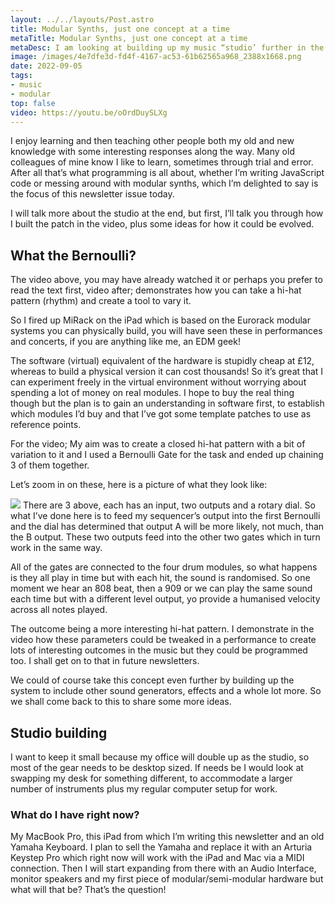 ```yaml
---
layout: ../../layouts/Post.astro
title: Modular Synths, just one concept at a time
metaTitle: Modular Synths, just one concept at a time
metaDesc: I am looking at building up my music “studio’ further in the future but what will it look like? What do I want to get out of it? What do I want to learn and discover?
image: /images/4e7dfe3d-fd4f-4167-ac53-61b62565a968_2388x1668.png
date: 2022-09-05
tags: 
- music
- modular
top: false
video: https://youtu.be/oOrdDuySLXg
---
```


I enjoy learning and then teaching other people both my old and new knowledge with some interesting responses along the way. Many old colleagues of mine know I like to learn, sometimes through trial and error. After all that’s what programming is all about, whether I’m writing JavaScript code or messing around with modular synths, which I’m delighted to say is the focus of this newsletter issue today.

I will talk more about the studio at the end, but first, I’ll talk you through how I built the patch in the video, plus some ideas for how it could be evolved.

## What the Bernoulli?
The video above, you may have already watched it or perhaps you prefer to read the text first, video after; demonstrates how you can take a hi-hat pattern (rhythm) and create a tool to vary it.

So I fired up MiRack on the iPad which is based on the Eurorack modular systems you can physically build, you will have seen these in performances and concerts, if you are anything like me, an EDM geek!

The software (virtual) equivalent of the hardware is stupidly cheap at £12, whereas to build a physical version it can cost thousands! So it’s great that I can experiment freely in the virtual environment without worrying about spending a lot of money on real modules. I hope to buy the real thing though but the plan is to gain an understanding in software first, to establish which modules I’d buy and that I’ve got some template patches to use as reference points.

For the video; My aim was to create a closed hi-hat pattern with a bit of variation to it and I used a Bernoulli Gate for the task and ended up chaining 3 of them together.

Let’s zoom in on these, here is a picture of what they look like:

![](/images/4e7dfe3d-fd4f-4167-ac53-61b62565a968_2388x1668.png)
There are 3 above, each has an input, two outputs and a rotary dial. So what I’ve done here is to feed my sequencer’s output into the first Bernoulli and the dial has determined that output A will be more likely, not much, than the B output. These two outputs feed into the other two gates which in turn work in the same way.

All of the gates are connected to the four drum modules, so what happens is they all play in time but with each hit, the sound is randomised. So one moment we hear an 808 beat, then a 909 or we can play the same sound each time but with a different level output, yo provide a humanised velocity across all notes played.

The outcome being a more interesting hi-hat pattern. I demonstrate in the video how these parameters could be tweaked in a performance to create lots of interesting outcomes in the music but they could be programmed too. I shall get on to that in future newsletters.

We could of course take this concept even further by building up the system to include other sound generators, effects and a whole lot more. So we shall come back to this to share some more ideas.

## Studio building
I want to keep it small because my office will double up as the studio, so most of the gear needs to be desktop sized. If needs be I would look at swapping my desk for something different, to accommodate a larger number of instruments plus my regular computer setup for work.

### What do I have right now?
My MacBook Pro, this iPad from which I’m writing this newsletter and an old Yamaha Keyboard. I plan to sell the Yamaha and replace it with an Arturia Keystep Pro which right now will work with the iPad and Mac via a MIDI connection. Then I will start expanding from there with an Audio Interface, monitor speakers and my first piece of modular/semi-modular hardware but what will that be? That’s the question!